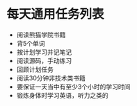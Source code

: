 # 每天通用任务列表
- 阅读熊猫学院书籍
- 背5个单词
- 按计划学习并记笔记
- 阅读源码，手动练习
- 回顾计划任务
- 阅读30分钟非技术类书籍
- 要保证一天当中有至少3个小时的学习时间
- 锻炼身体时学习英语，听力之类的